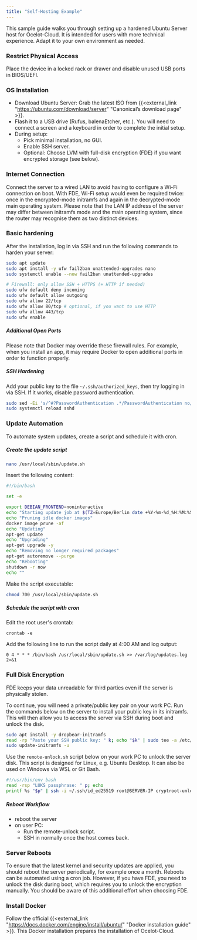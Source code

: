```yaml
---
title: "Self-Hosting Example"
---
```


This sample guide walks you through setting up a hardened Ubuntu Server host for Ocelot-Cloud. It is intended for users with more technical experience. Adapt it to your own environment as needed.

### Restrict Physical Access

Place the device in a locked rack or drawer and disable unused USB ports in BIOS/UEFI.

### OS Installation

* Download Ubuntu Server: Grab the latest ISO from {{<external_link "https://ubuntu.com/download/server" "Canonical’s download page" >}}.
* Flash it to a USB drive (Rufus, balenaEtcher, etc.). You will need to connect a screen and a keyboard in order to complete the initial setup.
* During setup:
  * Pick minimal installation, no GUI.
  * Enable SSH server.
  * Optional: Choose LVM with full-disk encryption (FDE) if you want encrypted storage (see below).

### Internet Connection

Connect the server to a wired LAN to avoid having to configure a Wi-Fi connection on boot. With FDE, Wi-Fi setup would even be required twice: once in the encrypted-mode initramfs and again in the decrypted-mode main operating system. Please note that the LAN IP address of the server may differ between initramfs mode and the main operating system, since the router may recognise them as two distinct devices.

### Basic hardening

After the installation, log in via SSH and run the following commands to harden your server:

```bash
sudo apt update
sudo apt install -y ufw fail2ban unattended-upgrades nano
sudo systemctl enable --now fail2ban unattended-upgrades

# Firewall: only allow SSH + HTTPS (+ HTTP if needed)
sudo ufw default deny incoming
sudo ufw default allow outgoing
sudo ufw allow 22/tcp
sudo ufw allow 80/tcp # optional, if you want to use HTTP
sudo ufw allow 443/tcp
sudo ufw enable
```

##### Additional Open Ports

Please note that Docker may override these firewall rules. For example, when you install an app, it may require Docker to open additional ports in order to function properly.

##### SSH Hardening

Add your public key to the file `~/.ssh/authorized_keys`, then try logging in via SSH. If it works, disable password authentication.

```bash
sudo sed -Ei 's/^#?PasswordAuthentication .*/PasswordAuthentication no/' /etc/ssh/sshd_config
sudo systemctl reload sshd
```

### Update Automation

To automate system updates, create a script and schedule it with cron.

##### Create the update script

```bash
nano /usr/local/sbin/update.sh
```

Insert the following content:

```bash
#!/bin/bash

set -e

export DEBIAN_FRONTEND=noninteractive
echo "Starting update job at $(TZ=Europe/Berlin date +%Y-%m-%d_%H:%M:%S)"
echo "Pruning idle docker images"
docker image prune -af
echo "Updating"
apt-get update
echo "Upgrading"
apt-get upgrade -y
echo "Removing no longer required packages"
apt-get autoremove --purge
echo "Rebooting"
shutdown -r now
echo ""
```

Make the script executable:

```bash
chmod 700 /usr/local/sbin/update.sh
```

##### Schedule the script with cron

Edit the root user's crontab:

```
crontab -e 
```

Add the following line to run the script daily at 4:00 AM and log output:

```
0 4 * * * /bin/bash /usr/local/sbin/update.sh >> /var/log/updates.log 2>&1
```


### Full Disk Encryption

FDE keeps your data unreadable for third parties even if the server is physically stolen.

To continue, you will need a private/public key pair on your work PC. Run the commands below on the server to install your public key in its initramfs. This will then allow you to access the server via SSH during boot and unlock the disk.

```bash
sudo apt install -y dropbear-initramfs
read -rp "Paste your SSH public key: " k; echo "$k" | sudo tee -a /etc/dropbear/initramfs/authorized_keys
sudo update-initramfs -u
```

Use the `remote-unlock.sh` script below on your work PC to unlock the server disk. This script is designed for Linux, e.g. Ubuntu Desktop. It can also be used on Windows via WSL or Git Bash.

```bash
#!/usr/bin/env bash
read -rsp "LUKS passphrase: " p; echo
printf %s "$p" | ssh -i ~/.ssh/id_ed25519 root@SERVER-IP cryptroot-unlock
```

##### Reboot Workflow

* reboot the server
* on user PC: 
  * Run the remote‑unlock script.
  * SSH in normally once the host comes back.

### Server Reboots

To ensure that the latest kernel and security updates are applied, you should reboot the server periodically, for example once a month. Reboots can be automated using a cron job. However, if you have FDE, you need to unlock the disk during boot, which requires you to unlock the encryption manually. You should be aware of this additional effort when choosing FDE.

### Install Docker

Follow the official {{<external_link "https://docs.docker.com/engine/install/ubuntu/" "Docker installation guide" >}}. This Docker installation prepares the installation of Ocelot-Cloud.